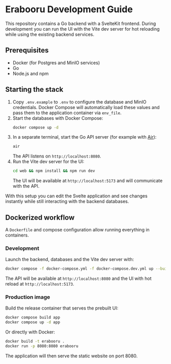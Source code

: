 # Erabooru Development Guide

This repository contains a Go backend with a SvelteKit frontend. During development you can run the UI with the Vite dev server for hot reloading while using the existing backend services.

## Prerequisites
- Docker (for Postgres and MinIO services)
- Go
- Node.js and npm

## Starting the stack
1. Copy `.env.example` to `.env` to configure the database and MinIO credentials. Docker Compose will automatically load these values and pass them to the application container via `env_file`.
2. Start the databases with Docker Compose:
   ```sh
   docker compose up -d
   ```
3. In a separate terminal, start the Go API server (for example with [Air](https://github.com/cosmtrek/air)):
   ```sh
   air
   ```
   The API listens on `http://localhost:8080`.
4. Run the Vite dev server for the UI:
   ```sh
   cd web && npm install && npm run dev
   ```
   The UI will be available at `http://localhost:5173` and will communicate with the API.

With this setup you can edit the Svelte application and see changes instantly while still interacting with the backend databases.

## Dockerized workflow

A `Dockerfile` and compose configuration allow running everything in containers.

### Development

Launch the backend, databases and the Vite dev server with:

```sh
docker compose -f docker-compose.yml -f docker-compose.dev.yml up --build
```

The API will be available at `http://localhost:8080` and the UI with hot reload at `http://localhost:5173`.

### Production image

Build the release container that serves the prebuilt UI:

```sh
docker compose build app
docker compose up -d app
```

Or directly with Docker:

```sh
docker build -t erabooru .
docker run -p 8080:8080 erabooru
```

The application will then serve the static website on port 8080.
